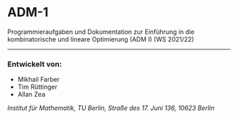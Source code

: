 # ADM-1
Programmieraufgaben und Dokumentation zur Einführung in die kombinatorische und lineare Optimierung (ADM I) (WS 2021/22)

---

### Entwickelt von:

- Mikhail Farber
- Tim Rüttinger
- Allan Zea

*Institut für Mathematik, TU Berlin, Straße des 17. Juni 136, 10623 Berlin*

